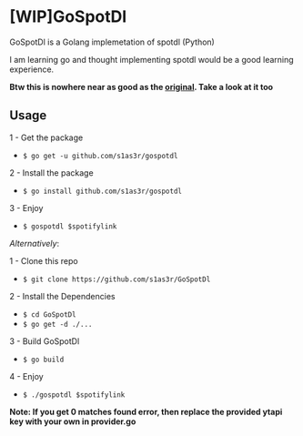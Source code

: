 # [WIP]GoSpotDl
GoSpotDl is a Golang implemetation of spotdl (Python) 

I am learning go and thought implementing spotdl would be a good learning experience.

**Btw this is nowhere near as good as the [original](https://github.com/spotdl/spotify-downloader). Take a look at it too**

## Usage
1 - Get the package
  - `$ go get -u github.com/s1as3r/gospotdl`

2 - Install the package
  - `$ go install github.com/s1as3r/gospotdl`

3 - Enjoy  
  - `$ gospotdl $spotifylink` 

*Alternatively*:

1 - Clone this repo
  - `$ git clone https://github.com/s1as3r/GoSpotDl`

2 - Install the Dependencies
  - `$ cd GoSpotDl`
  - `$ go get -d ./...`

3 - Build GoSpotDl
  - `$ go build`

4 - Enjoy
  - `$ ./gospotdl $spotifylink`

  
**Note: If you get 0 matches found error, then replace the provided ytapi key with your own in provider.go**
